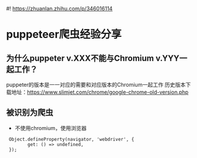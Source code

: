 #! https://zhuanlan.zhihu.com/p/346016114
# puppeteer爬虫经验分享


## 为什么puppeter v.XXX不能与Chromium v.YYY一起工作？
puppeter的版本是一一对应的需要和对应版本的Chromium一起工作
历史版本下载地址：https://www.slimjet.com/chrome/google-chrome-old-version.php

## 被识别为爬虫
* 不使用chromium，使用浏览器
```
 Object.defineProperty(navigator, 'webdriver', {
        get: () => undefined,
 });
```

## 